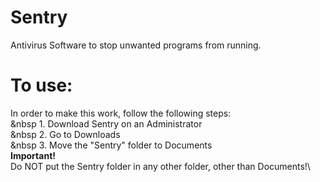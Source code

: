 # Sentry
Antivirus Software to stop unwanted programs from running.
# To use:
In order to make this work, follow the following steps:\
&nbsp 1. Download Sentry on an Administrator\
&nbsp 2. Go to Downloads\
&nbsp 3. Move the "Sentry" folder to Documents\
**Important!**\
Do NOT put the Sentry folder in any other folder, other than Documents!\
